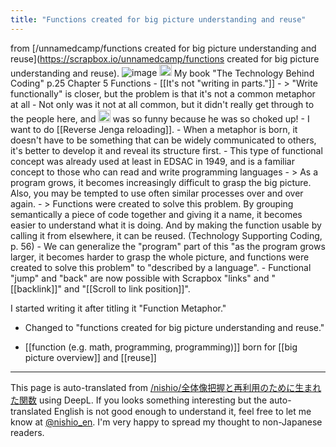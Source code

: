 ```yaml
---
title: "Functions created for big picture understanding and reuse"
---
```


from [/unnamedcamp/functions created for big picture understanding and reuse](https://scrapbox.io/unnamedcamp/functions created for big picture understanding and reuse).
![image](https://gyazo.com/d6f51a7bb25ce3d2a5a198a3989a2ad9/thumb/1000)
<img src='https://scrapbox.io/api/pages/unnamedcamp/nishio/icon' alt='/unnamedcamp/nishio.icon' height="19.5"/> My book "The Technology Behind Coding" p.25 Chapter 5 Functions
    - [[It's not "writing in parts."]]
    - > "Write functionally" is closer, but the problem is that it's not a common metaphor at all
    - Not only was it not at all common, but it didn't really get through to the people here, and <img src='https://scrapbox.io/api/pages/unnamedcamp/rashita/icon' alt='/unnamedcamp/rashita.icon' height="19.5"/> was so funny because he was so choked up!
            - I want to do [[Reverse Jenga reloading]].
            - When a metaphor is born, it doesn't have to be something that can be widely communicated to others, it's better to develop it and reveal its structure first.
    - This type of functional concept was already used at least in EDSAC in 1949, and is a familiar concept to those who can read and write programming languages
        - > As a program grows, it becomes increasingly difficult to grasp the big picture. Also, you may be tempted to use often similar processes over and over again.
        - >  Functions were created to solve this problem. By grouping semantically a piece of code together and giving it a name, it becomes easier to understand what it is doing. And by making the function usable by calling it from elsewhere, it can be reused. (Technology Supporting Coding, p. 56)
        - We can generalize the "program" part of this "as the program grows larger, it becomes harder to grasp the whole picture, and functions were created to solve this problem" to "described by a language".
        - Functional "jump" and "back" are now possible with Scrapbox "links" and "[[backlink]]" and "[[Scroll to link position]]".

I started writing it after titling it "Function Metaphor."
- Changed to "functions created for big picture understanding and reuse."

- [[function (e.g. math, programming, programming)]] born for [[big picture overview]] and [[reuse]]

---
This page is auto-translated from [/nishio/全体像把握と再利用のために生まれた関数](https://scrapbox.io/nishio/全体像把握と再利用のために生まれた関数) using DeepL. If you looks something interesting but the auto-translated English is not good enough to understand it, feel free to let me know at [@nishio_en](https://twitter.com/nishio_en). I'm very happy to spread my thought to non-Japanese readers.